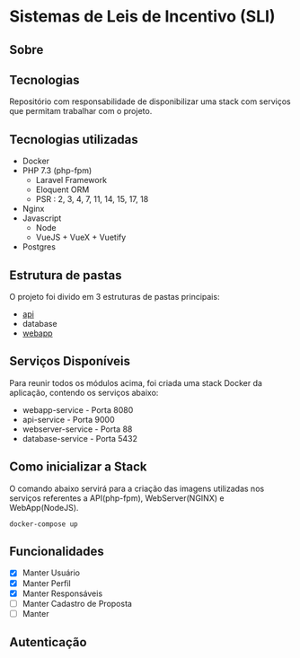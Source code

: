 # Sistemas de Leis de Incentivo (SLI)

## Sobre


## Tecnologias

Repositório com responsabilidade de disponibilizar uma stack com serviços que permitam trabalhar com o projeto.


## Tecnologias utilizadas

- Docker
- PHP 7.3 (php-fpm)
  - Laravel Framework
  - Eloquent ORM
  - PSR : 2, 3, 4, 7, 11, 14, 15, 17, 18
- Nginx
- Javascript
  - Node
  - VueJS + VueX + Vuetify
- Postgres

## Estrutura de pastas

O projeto foi divido em 3 estruturas de pastas principais:

- [api](./api)
- database
- [webapp](./webapp)

## Serviços Disponíveis

Para reunir todos os módulos acima, foi criada uma stack Docker da aplicação, contendo os serviços abaixo:

- webapp-service - Porta 8080
- api-service - Porta 9000
- webserver-service - Porta 88
- database-service - Porta 5432

## Como inicializar a Stack

O comando abaixo servirá para a criação das imagens utilizadas nos serviços referentes a API(php-fpm),
WebServer(NGINX) e WebApp(NodeJS).

```console
docker-compose up
```

## Funcionalidades 
  
- [x] Manter Usuário
- [x] Manter Perfil
- [x] Manter Responsáveis
- [ ] Manter Cadastro de Proposta 
- [ ] Manter  

## Autenticação
